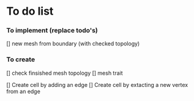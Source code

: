 # To do list
### To implement (replace todo's)
[] new mesh from boundary (with checked topology)

### To create
[] check finsished mesh topology
[] mesh trait

[] Create cell by adding an edge
[] Create cell by extacting a new vertex from an edge